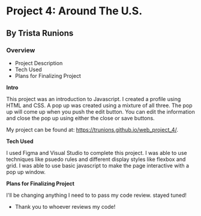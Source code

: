 # Project 4: Around The U.S.
## By Trista Runions

### Overview
* Project Description
* Tech Used
* Plans for Finalizing Project

**Intro**

This project was an introduction to Javascript. I created a profile using HTML and CSS. A pop up was created using a mixture of all three. The pop up will come up when you push the edit button. You can edit the information and close the pop up using either the close or save buttons.  

My project can be found at: https://trunions.github.io/web_project_4/.

**Tech Used**

 I used Figma and Visual Studio to complete this project. I was able to use techniques like psuedo rules and different display styles like flexbox and grid. I was able to use basic javascript to make the page interactive with a pop up window. 

**Plans for Finalizing Project**

 I'll be changing anything I need to to pass my code review. stayed tuned! 


* Thank you to whoever reviews my code!  